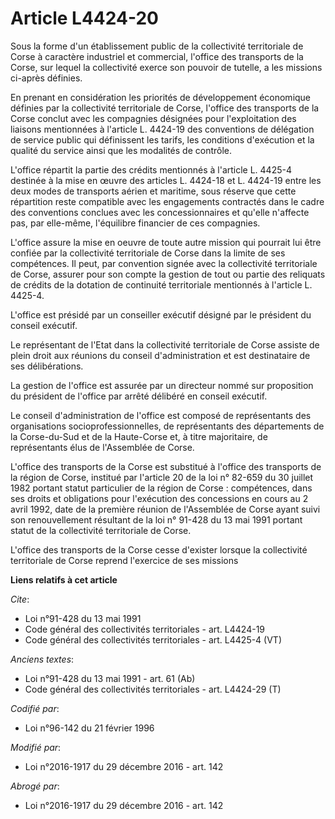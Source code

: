 # Article L4424-20

Sous la forme d'un établissement public de la collectivité territoriale de Corse à caractère industriel et commercial,
l'office des transports de la Corse, sur lequel la collectivité exerce son pouvoir de tutelle, a les missions ci-après
définies. 

En prenant en considération les priorités de développement économique définies par la collectivité territoriale de Corse,
l'office des transports de la Corse conclut avec les compagnies désignées pour l'exploitation des liaisons mentionnées à
l'article L. 4424-19 des conventions de délégation de service public qui définissent les tarifs, les conditions d'exécution
et la qualité du service ainsi que les modalités de contrôle. 

L'office répartit la partie des crédits mentionnés à l'article L. 4425-4 destinée à la mise en œuvre des articles L. 4424-18
et L. 4424-19 entre les deux modes de transports aérien et maritime, sous réserve que cette répartition reste compatible avec
les engagements contractés dans le cadre des conventions conclues avec les concessionnaires et qu'elle n'affecte pas, par
elle-même, l'équilibre financier de ces compagnies. 

L'office assure la mise en oeuvre de toute autre mission qui pourrait lui être confiée par la collectivité territoriale de
Corse dans la limite de ses compétences. Il peut, par convention signée avec la collectivité territoriale de Corse, assurer
pour son compte la gestion de tout ou partie des reliquats de crédits de la dotation de continuité territoriale mentionnés à
l'article L. 4425-4. 

L'office est présidé par un conseiller exécutif désigné par le président du conseil exécutif. 

Le représentant de l'Etat dans la collectivité territoriale de Corse assiste de plein droit aux réunions du conseil
d'administration et est destinataire de ses délibérations. 

La gestion de l'office est assurée par un directeur nommé sur proposition du président de l'office par arrêté délibéré en
conseil exécutif. 

Le conseil d'administration de l'office est composé de représentants des organisations socioprofessionnelles, de
représentants des départements de la Corse-du-Sud et de la Haute-Corse et, à titre majoritaire, de représentants élus de
l'Assemblée de Corse. 

L'office des transports de la Corse est substitué à l'office des transports de la région de Corse, institué par l'article 20
de la loi n° 82-659 du 30 juillet 1982 portant statut particulier de la région de Corse : compétences, dans ses droits et
obligations pour l'exécution des concessions en cours au 2 avril 1992, date de la première réunion de l'Assemblée de Corse
ayant suivi son renouvellement résultant de la loi n° 91-428 du 13 mai 1991 portant statut de la collectivité territoriale de
Corse. 

L'office des transports de la Corse cesse d'exister lorsque la collectivité territoriale de Corse reprend l'exercice de ses
missions

**Liens relatifs à cet article**

_Cite_:

  - Loi n°91-428 du 13 mai 1991
  - Code général des collectivités territoriales - art. L4424-19
  - Code général des collectivités territoriales - art. L4425-4 (VT)

_Anciens textes_:

  - Loi n°91-428 du 13 mai 1991 - art. 61 (Ab)
  - Code général des collectivités territoriales - art. L4424-29 (T)

_Codifié par_:

  - Loi n°96-142 du 21 février 1996

_Modifié par_:

  - Loi n°2016-1917 du 29 décembre 2016 - art. 142

_Abrogé par_:

  - Loi n°2016-1917 du 29 décembre 2016 - art. 142
